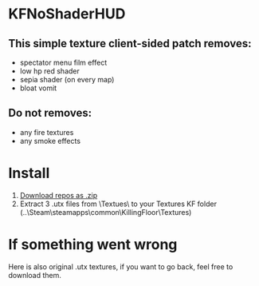 # KFNoShaderHUD
## This simple texture client-sided patch removes:
- spectator menu film effect
- low hp red shader
- sepia shader (on every map)
- bloat vomit
## Do not removes: 
- any fire textures
- any smoke effects
# Install
1. [Download repos as .zip](https://github.com/rinneten/KFNoShaderHUD.git)
2. Extract 3 .utx files from \Textues\ to your Textures KF folder (..\Steam\steamapps\common\KillingFloor\Textures\)
# If something went wrong
Here is also original .utx textures, if you want to go back, feel free to download them.
